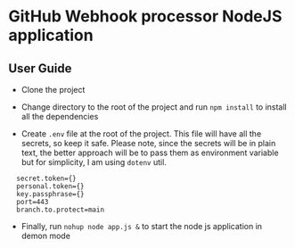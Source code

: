 # GitHub Webhook processor NodeJS application

## User Guide
 - Clone the project

 - Change directory to the root of the project and run `npm install` to install all the dependencies

 - Create `.env` file at the root of the project. This file will have all the secrets, so keep it safe. Please note, since the secrets will be in plain text, the better approach will be to pass them as environment variable but for simplicity, I am using `dotenv` util.
  ```
    secret.token={}
    personal.token={}
    key.passphrase={}
    port=443
    branch.to.protect=main
  ```

 - Finally, run `nohup node app.js &` to start the node js application in demon mode
